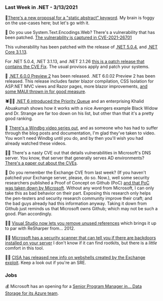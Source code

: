 ### Last Week in .NET - 3/13/2021

💍[There's a new proposal for a "static abstract" keyword](https://github.com/dotnet/csharplang/issues/4436).  My brain is foggy on the use-cases here; but let's go with it.

🚨 Do you use System.Text.Encodings.Web? There's a vulnerability that has been patched.  [The vulnerability is captured in CVE-2021-26701](https://github.com/dotnet/announcements/issues/178)

This vulnerability has been patched with the release of [.NET 5.0.4](https://github.com/dotnet/core/blob/main/release-notes/5.0/5.0.4/5.0.4.md), and [.NET Core 3.1.13](https://github.com/dotnet/core/blob/main/release-notes/3.1/3.1.13/3.1.13.md).

For .NET 5.0.4, .NET 3.1.13, and .NET 2.1.26 [this is a patch release that contains the CVE Fix](https://devblogs.microsoft.com/dotnet/net-march-2021/).  The usual provisos apply and patch your systems.

🎉 [.NET 6.0.0 Preview 2](https://github.com/dotnet/core/blob/main/release-notes/6.0/preview/6.0.0-preview.2.md) has been released.  .NET 6.0.02 Preview 2 has been released.  This release includes faster blazor compilation,  CSS Isolation for ASP.NET MVC views and Razor pages, more blazor improvements, [and some MAUI thrown in for good measure](https://devblogs.microsoft.com/dotnet/announcing-net-6-preview-2/).

🕷👨‍⚕️ [.NET 6 introduced the Priority Queue](https://twitter.com/buhakmeh/status/1370376479243132930?s=20) and an enterprising Khalid Abuakumah shows how it works with a nice Avengers example Black Widow and Dr. Strange are far too down on his list, but other than that it's a pretty good ranking.

🎥 [There's a Windbg video series out](https://www.youtube.com/watch?v=8zBpqc3HkSE&list=PLhx7-txsG6t6n_E2LgDGqgvJtCHPL7UFu), and as someone who has had to suffer through the blog posts and documentation, I'm glad they've taken to video.  You won't need Windbg until you do, and by then you'll wish you had already watched these videos. 

🕵️‍♂️ There's a nasty CVE out that details vulnerabilities in Microsoft's DNS server.  You know, that server that generally serves AD environments? [There's a paper out about the CVEs](https://media.cert.europa.eu/static/SecurityAdvisories/2021/CERT-EU-SA2021-014.pdf).  

🦈 Do you remember the Exchange CVE from last week? (If you haven't patched your Exchange server, please, do so. Now.), well some security researchers published a Proof of Concept on Github (PoC) [and that PoC was taken down by Microsoft](https://www.vice.com/en/article/n7vpaz/researcher-publishes-code-to-exploit-microsoft-exchange-vulnerabilities-on-github).  Without any word from Microsoft, I can only take this as bad behavior on their part.  Exposing this research only helps the pen-testers and security research community improve their craft; and the bad guys already had this information anyway. Taking it down from Github just reminds us that Microsoft owns Github; which may not be such a good. Plan accordingly.

🧓🎁 [Visual Studio now lets you remove unused references](https://www.kunal-chowdhury.com/2021/03/remove-unused-reference-feature-in-visual-studio-2019.html) which brings it up to par with ReSharper from... 2012.

👮‍♂️ [Microsoft has a security scanner that can tell you if there are backdoors installed on your server](https://docs.microsoft.com/en-us/windows/security/threat-protection/intelligence/safety-scanner-download) I don't know if it can find rootkits, but there is a *little* comfort in this tool.

🕵️‍♀️ [CISA has released new info on webshells created by the Exchange exploit](https://us-cert.cisa.gov/ncas/current-activity/2021/03/13/updates-microsoft-exchange-server-vulnerabilities). Keep a look out if you're an SRE.


### Jobs

💰 Microsoft has an opening for a [Senior Program Manager in... Data Storage for its Azure team](https://careers.microsoft.com/us/en/job/961319/Senior-Program-Manager).


